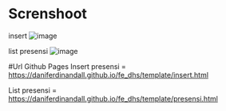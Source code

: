 # Screnshoot
insert 
![image](https://github.com/daniferdinandall/Permrograman-3/assets/55969069/939fae42-eccf-46f5-89e2-9eb4837d28db)

list presensi
![image](https://github.com/daniferdinandall/Permrograman-3/assets/55969069/a85d40b5-505b-4753-879a-27dd3ace0add)

#Url Github Pages
Insert presensi = https://daniferdinandall.github.io/fe_dhs/template/insert.html

List presensi   = https://daniferdinandall.github.io/fe_dhs/template/presensi.html
